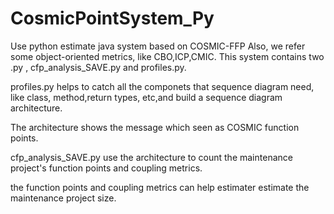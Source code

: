 # CosmicPointSystem_Py
Use python estimate java system based on COSMIC-FFP
Also, we refer some object-oriented metrics, like CBO,ICP,CMIC.
This system contains two .py , cfp_analysis_SAVE.py and profiles.py.

profiles.py helps to catch all the componets that sequence diagram need, like class, method,return types, etc,and build a sequence diagram architecture.

The architecture shows the message which seen as COSMIC function points.

cfp_analysis_SAVE.py use the architecture to count the maintenance project's function points and coupling metrics.

the function points and coupling metrics can help estimater estimate the maintenance project size.
